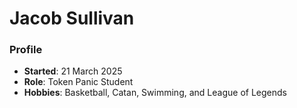 # Jacob Sullivan
### Profile
- **Started**: 21 March 2025
- **Role**: Token Panic Student
- **Hobbies**: Basketball, Catan, Swimming, and League of Legends
